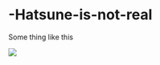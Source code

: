 # -Hatsune-is-not-real
Some thing like this

![](https://github.com/AxotZero/-Hatsune-is-not-real/blob/master/IMAGE.PNG)
